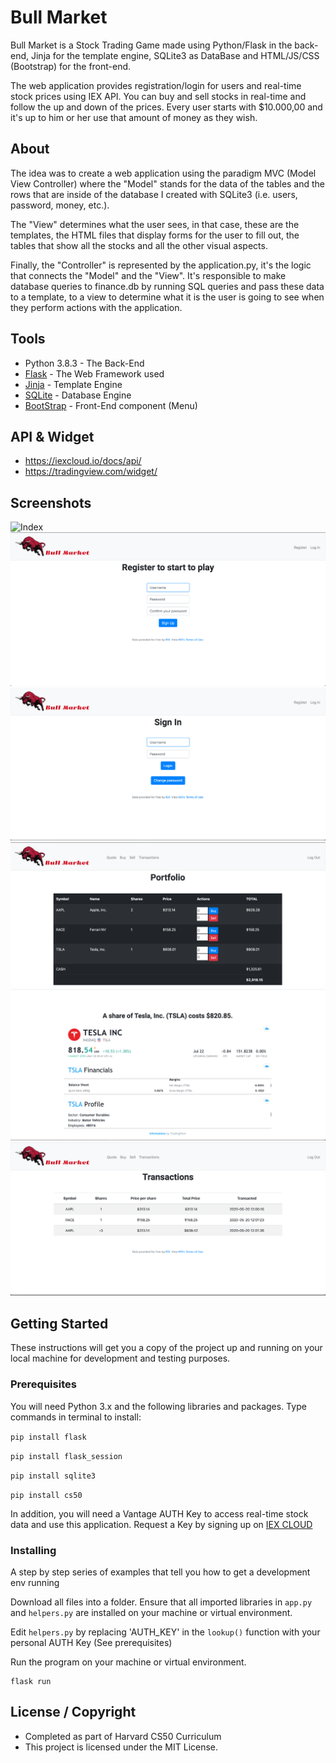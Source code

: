 # Bull Market

Bull Market is a Stock Trading Game made using Python/Flask in the 
back-end, Jinja for the template engine, SQLite3 as DataBase and 
HTML/JS/CSS (Bootstrap) for the front-end.




The web application provides registration/login for users and real-time stock prices using IEX API. You can buy and sell stocks in real-time and follow the up and down of the prices. Every user starts with 
$10.000,00 and it's up to him or her use that amount of money as they wish.

## About


The idea was to create a web application using the paradigm MVC 
(Model View Controller) where the "Model" stands for the data of the 
tables and the rows that are inside of the database I created with 
SQLite3 (i.e. users, password, money, etc.).




The "View" determines what the user sees, in that case, 
these are the templates, the HTML files that display forms for the user 
to fill out, the tables that show all the stocks and all the other 
visual aspects.




Finally, the "Controller" is represented by the application.py, it's the logic that connects the "Model" and the "View". It's responsible to make database queries to finance.db by running SQL queries and pass these data to a template, to a view to determine what it is the user is going to see when they perform actions with the application.

## Tools 

* Python 3.8.3 - The Back-End
* [Flask](http://flask.palletsprojects.com/en/1.1.x/) - The Web Framework used
* [Jinja](https://www.palletsprojects.com/p/jinja/) - Template Engine
* [SQLite](https://www.sqlite.org/index.html) - Database Engine
* [BootStrap](https://getbootstrap.com/) - Front-End component (Menu)

## API & Widget 

* https://iexcloud.io/docs/api/
* https://tradingview.com/widget/

## Screenshots

![Index](https://github.com/LuisFlavioOliveira/BullMarker/blob/master/Screenshots/Index.png)
![Register](https://github.com/LuisFlavioOliveira/BullMarker/blob/master/Screenshots/Register.png)
![Login](https://github.com/LuisFlavioOliveira/BullMarker/blob/master/Screenshots/Login.png)
![Portfolio](https://github.com/LuisFlavioOliveira/BullMarker/blob/master/Screenshots/Portfolio.png)
![Quote](https://github.com/LuisFlavioOliveira/BullMarker/blob/master/Screenshots/Quote.png)
![Transactions](https://github.com/LuisFlavioOliveira/BullMarker/blob/master/Screenshots/Transactions.png)

## Getting Started

These instructions will get you a copy of the project up and running on your local machine for development and testing purposes. 

### Prerequisites

You will need Python 3.x and the following libraries and packages. Type commands in terminal to install:

`pip install flask`

`pip install flask_session`

`pip install sqlite3`

`pip install cs50`

In addition, you will need a Vantage AUTH Key to access real-time stock data and use this application. 
Request a Key by signing up on [IEX CLOUD](https://iexcloud.io/)

### Installing

A step by step series of examples that tell you how to get a development env running

Download all files into a folder. Ensure that all imported libraries in `app.py` and `helpers.py` are 
installed on your machine or virtual environment.

Edit `helpers.py` by replacing 'AUTH_KEY' in the `lookup()` function with your personal AUTH Key (See prerequisites)

Run the program on your machine or virtual environment.

```
flask run
```

## License / Copyright

* Completed as part of Harvard CS50 Curriculum
* This project is licensed under the MIT License.
